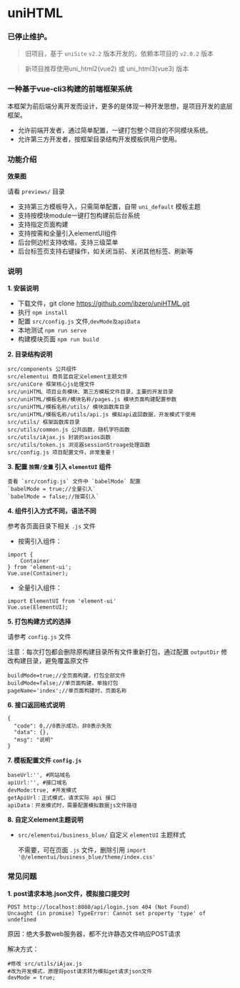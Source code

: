 # uniHTML
### 已停止维护。

> 旧项目，基于 `uniSite` `v2.2` 版本开发的，依赖本项目的 `v2.0.2` 版本

> 新项目推荐使用uni_html2(vue2) 或 uni_html3(vue3) 版本

### 一种基于vue-cli3构建的前端框架系统
本框架为前后端分离开发而设计，更多的是体现一种开发思想，是项目开发的底层框架。

- 允许前端开发者，通过简单配置，一键打包整个项目的不同模块系统。
- 允许第三方开发者，按框架目录结构开发模板供用户使用。

### 功能介绍

**效果图**

请看 `previews/` 目录

* 支持第三方模板导入，只需简单配置，自带 `uni_default` 模板主题
* 支持按模块module一键打包构建前后台系统
* 支持指定页面构建
* 支持按需和全量引入elementUI组件
* 后台侧边栏支持收缩，支持三级菜单
* 后台标签页支持右键操作，如关闭当前、关闭其他标签、刷新等

### 说明

**1. 安装说明**

* 下载文件，git clone https://github.com/ibzero/uniHTML.git
* 执行 `npm install`
* 配置 `src/config.js` 文件,`devMode及apiData`
* 本地测试 `npm run serve`
* 构建模块页面 `npm run build`

**2. 目录结构说明**

```
src/components 公共组件
src/elementui 商务蓝自定义element主题文件
src/uniCore 框架核心js处理文件
src/uniHTML 项目业务模块、第三方模板文件目录，主要的开发目录
src/uniHTML/模板名称/模块名称/pages.js 模块页面构建配置参数
src/uniHTML/模板名称/utils/ 模块函数库目录
src/uniHTML/模板名称/utils/api.js 模拟api返回数据，开发模式下使用
src/utils/ 框架函数库目录
src/utils/common.js 公共函数，随机字符函数
src/utils/iAjax.js 封装的axios函数
src/utils/token.js 浏览器sessionStroage处理函数
src/config.js 项目配置文件，非常重要！
```

**3. 配置 `按需/全量` 引入 `elementUI` 组件**

    查看 `src/config.js` 文件中 `babelMode` 配置
    `babelMode = true;//全量引入`
    `babelMode = false;//按需引入`

**4. 组件引入方式不同，语法不同**

参考各页面目录下相关 `.js` 文件

* 按需引入组件：

```
import {
    Container
} from 'element-ui';
Vue.use(Container);
```

* 全量引入组件：

```
import ElementUI from 'element-ui'
Vue.use(ElementUI);
```

**5. 打包构建方式的选择**

请参考 `config.js` 文件

注意：每次打包都会删除原构建目录所有文件重新打包，通过配置 `outputDir` 修改构建目录，避免覆盖原文件

```
buildMode=true;//全页面构建，打包全部文件
buildMode=false;//单页面构建，单独打包
pageName='index';//单页面构建时，页面名称
```

**6. 接口返回格式说明**

```
{
  "code": 0,//0表示成功，非0表示失败
  "data": {},
  "msg": "说明"
}
```

**7. 模板配置文件 `config.js`**

```
baseUrl:'', #网站域名
apiUrl:'', #接口域名
devMode:true, #开发模式
getApiUrl：正式模式，请求实际 api 接口
apiData：开发模式时，需要配置模拟数据js文件路径
```

**8. 自定义element主题说明**

* `src/elementui/business_blue/` 自定义 `elementUI` 主题样式

    不需要，可在页面 `.js` 文件，删除引用 `import '@/elementui/business_blue/theme/index.css'`

### 常见问题

**1. post请求本地.json文件，模拟接口提交时**

```
POST http://localhost:8080/api/login.json 404 (Not Found)
Uncaught (in promise) TypeError: Cannot set property 'type' of undefined
```

原因：绝大多数web服务器，都不允许静态文件响应POST请求

解决方式：
```
#修改 src/utils/iAjax.js
#改为开发模式，原理将post请求转为模拟get请求json文件
devMode = true;
```
